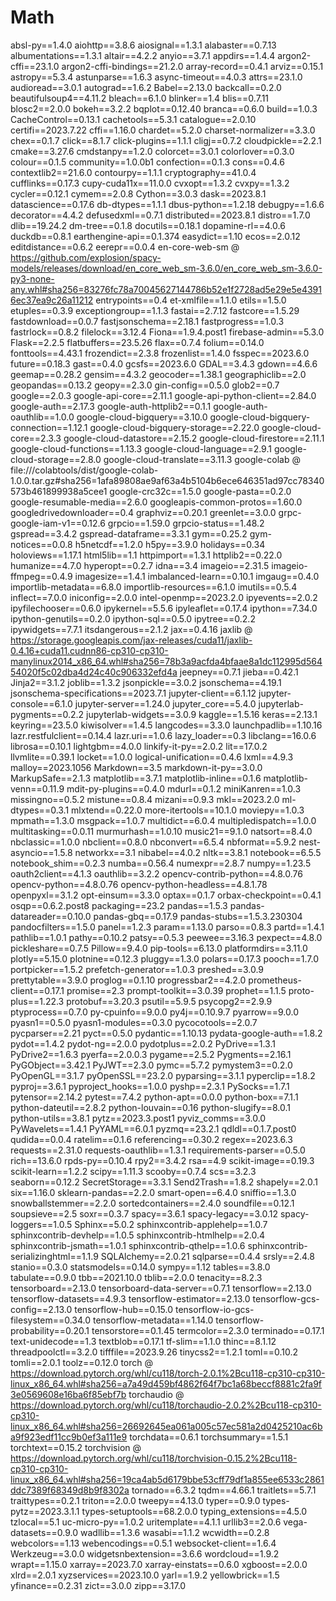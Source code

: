 # Math
absl-py==1.4.0
aiohttp==3.8.6
aiosignal==1.3.1
alabaster==0.7.13
albumentations==1.3.1
altair==4.2.2
anyio==3.7.1
appdirs==1.4.4
argon2-cffi==23.1.0
argon2-cffi-bindings==21.2.0
array-record==0.4.1
arviz==0.15.1
astropy==5.3.4
astunparse==1.6.3
async-timeout==4.0.3
attrs==23.1.0
audioread==3.0.1
autograd==1.6.2
Babel==2.13.0
backcall==0.2.0
beautifulsoup4==4.11.2
bleach==6.1.0
blinker==1.4
blis==0.7.11
blosc2==2.0.0
bokeh==3.2.2
bqplot==0.12.40
branca==0.6.0
build==1.0.3
CacheControl==0.13.1
cachetools==5.3.1
catalogue==2.0.10
certifi==2023.7.22
cffi==1.16.0
chardet==5.2.0
charset-normalizer==3.3.0
chex==0.1.7
click==8.1.7
click-plugins==1.1.1
cligj==0.7.2
cloudpickle==2.2.1
cmake==3.27.6
cmdstanpy==1.2.0
colorcet==3.0.1
colorlover==0.3.0
colour==0.1.5
community==1.0.0b1
confection==0.1.3
cons==0.4.6
contextlib2==21.6.0
contourpy==1.1.1
cryptography==41.0.4
cufflinks==0.17.3
cupy-cuda11x==11.0.0
cvxopt==1.3.2
cvxpy==1.3.2
cycler==0.12.1
cymem==2.0.8
Cython==3.0.3
dask==2023.8.1
datascience==0.17.6
db-dtypes==1.1.1
dbus-python==1.2.18
debugpy==1.6.6
decorator==4.4.2
defusedxml==0.7.1
distributed==2023.8.1
distro==1.7.0
dlib==19.24.2
dm-tree==0.1.8
docutils==0.18.1
dopamine-rl==4.0.6
duckdb==0.8.1
earthengine-api==0.1.374
easydict==1.10
ecos==2.0.12
editdistance==0.6.2
eerepr==0.0.4
en-core-web-sm @ https://github.com/explosion/spacy-models/releases/download/en_core_web_sm-3.6.0/en_core_web_sm-3.6.0-py3-none-any.whl#sha256=83276fc78a70045627144786b52e1f2728ad5e29e5e43916ec37ea9c26a11212
entrypoints==0.4
et-xmlfile==1.1.0
etils==1.5.0
etuples==0.3.9
exceptiongroup==1.1.3
fastai==2.7.12
fastcore==1.5.29
fastdownload==0.0.7
fastjsonschema==2.18.1
fastprogress==1.0.3
fastrlock==0.8.2
filelock==3.12.4
Fiona==1.9.4.post1
firebase-admin==5.3.0
Flask==2.2.5
flatbuffers==23.5.26
flax==0.7.4
folium==0.14.0
fonttools==4.43.1
frozendict==2.3.8
frozenlist==1.4.0
fsspec==2023.6.0
future==0.18.3
gast==0.4.0
gcsfs==2023.6.0
GDAL==3.4.3
gdown==4.6.6
geemap==0.28.2
gensim==4.3.2
geocoder==1.38.1
geographiclib==2.0
geopandas==0.13.2
geopy==2.3.0
gin-config==0.5.0
glob2==0.7
google==2.0.3
google-api-core==2.11.1
google-api-python-client==2.84.0
google-auth==2.17.3
google-auth-httplib2==0.1.1
google-auth-oauthlib==1.0.0
google-cloud-bigquery==3.10.0
google-cloud-bigquery-connection==1.12.1
google-cloud-bigquery-storage==2.22.0
google-cloud-core==2.3.3
google-cloud-datastore==2.15.2
google-cloud-firestore==2.11.1
google-cloud-functions==1.13.3
google-cloud-language==2.9.1
google-cloud-storage==2.8.0
google-cloud-translate==3.11.3
google-colab @ file:///colabtools/dist/google-colab-1.0.0.tar.gz#sha256=1afa89808ae9af63a4b5104b6ece646351ad97cc78340573b461899938a5cee1
google-crc32c==1.5.0
google-pasta==0.2.0
google-resumable-media==2.6.0
googleapis-common-protos==1.60.0
googledrivedownloader==0.4
graphviz==0.20.1
greenlet==3.0.0
grpc-google-iam-v1==0.12.6
grpcio==1.59.0
grpcio-status==1.48.2
gspread==3.4.2
gspread-dataframe==3.3.1
gym==0.25.2
gym-notices==0.0.8
h5netcdf==1.2.0
h5py==3.9.0
holidays==0.34
holoviews==1.17.1
html5lib==1.1
httpimport==1.3.1
httplib2==0.22.0
humanize==4.7.0
hyperopt==0.2.7
idna==3.4
imageio==2.31.5
imageio-ffmpeg==0.4.9
imagesize==1.4.1
imbalanced-learn==0.10.1
imgaug==0.4.0
importlib-metadata==6.8.0
importlib-resources==6.1.0
imutils==0.5.4
inflect==7.0.0
iniconfig==2.0.0
intel-openmp==2023.2.0
ipyevents==2.0.2
ipyfilechooser==0.6.0
ipykernel==5.5.6
ipyleaflet==0.17.4
ipython==7.34.0
ipython-genutils==0.2.0
ipython-sql==0.5.0
ipytree==0.2.2
ipywidgets==7.7.1
itsdangerous==2.1.2
jax==0.4.16
jaxlib @ https://storage.googleapis.com/jax-releases/cuda11/jaxlib-0.4.16+cuda11.cudnn86-cp310-cp310-manylinux2014_x86_64.whl#sha256=78b3a9acfda4bfaae8a1dc112995d56454020f5c02dba4d24c40c906332efd4a
jeepney==0.7.1
jieba==0.42.1
Jinja2==3.1.2
joblib==1.3.2
jsonpickle==3.0.2
jsonschema==4.19.1
jsonschema-specifications==2023.7.1
jupyter-client==6.1.12
jupyter-console==6.1.0
jupyter-server==1.24.0
jupyter_core==5.4.0
jupyterlab-pygments==0.2.2
jupyterlab-widgets==3.0.9
kaggle==1.5.16
keras==2.13.1
keyring==23.5.0
kiwisolver==1.4.5
langcodes==3.3.0
launchpadlib==1.10.16
lazr.restfulclient==0.14.4
lazr.uri==1.0.6
lazy_loader==0.3
libclang==16.0.6
librosa==0.10.1
lightgbm==4.0.0
linkify-it-py==2.0.2
lit==17.0.2
llvmlite==0.39.1
locket==1.0.0
logical-unification==0.4.6
lxml==4.9.3
malloy==2023.1056
Markdown==3.5
markdown-it-py==3.0.0
MarkupSafe==2.1.3
matplotlib==3.7.1
matplotlib-inline==0.1.6
matplotlib-venn==0.11.9
mdit-py-plugins==0.4.0
mdurl==0.1.2
miniKanren==1.0.3
missingno==0.5.2
mistune==0.8.4
mizani==0.9.3
mkl==2023.2.0
ml-dtypes==0.3.1
mlxtend==0.22.0
more-itertools==10.1.0
moviepy==1.0.3
mpmath==1.3.0
msgpack==1.0.7
multidict==6.0.4
multipledispatch==1.0.0
multitasking==0.0.11
murmurhash==1.0.10
music21==9.1.0
natsort==8.4.0
nbclassic==1.0.0
nbclient==0.8.0
nbconvert==6.5.4
nbformat==5.9.2
nest-asyncio==1.5.8
networkx==3.1
nibabel==4.0.2
nltk==3.8.1
notebook==6.5.5
notebook_shim==0.2.3
numba==0.56.4
numexpr==2.8.7
numpy==1.23.5
oauth2client==4.1.3
oauthlib==3.2.2
opencv-contrib-python==4.8.0.76
opencv-python==4.8.0.76
opencv-python-headless==4.8.1.78
openpyxl==3.1.2
opt-einsum==3.3.0
optax==0.1.7
orbax-checkpoint==0.4.1
osqp==0.6.2.post8
packaging==23.2
pandas==1.5.3
pandas-datareader==0.10.0
pandas-gbq==0.17.9
pandas-stubs==1.5.3.230304
pandocfilters==1.5.0
panel==1.2.3
param==1.13.0
parso==0.8.3
partd==1.4.1
pathlib==1.0.1
pathy==0.10.2
patsy==0.5.3
peewee==3.16.3
pexpect==4.8.0
pickleshare==0.7.5
Pillow==9.4.0
pip-tools==6.13.0
platformdirs==3.11.0
plotly==5.15.0
plotnine==0.12.3
pluggy==1.3.0
polars==0.17.3
pooch==1.7.0
portpicker==1.5.2
prefetch-generator==1.0.3
preshed==3.0.9
prettytable==3.9.0
proglog==0.1.10
progressbar2==4.2.0
prometheus-client==0.17.1
promise==2.3
prompt-toolkit==3.0.39
prophet==1.1.5
proto-plus==1.22.3
protobuf==3.20.3
psutil==5.9.5
psycopg2==2.9.9
ptyprocess==0.7.0
py-cpuinfo==9.0.0
py4j==0.10.9.7
pyarrow==9.0.0
pyasn1==0.5.0
pyasn1-modules==0.3.0
pycocotools==2.0.7
pycparser==2.21
pyct==0.5.0
pydantic==1.10.13
pydata-google-auth==1.8.2
pydot==1.4.2
pydot-ng==2.0.0
pydotplus==2.0.2
PyDrive==1.3.1
PyDrive2==1.6.3
pyerfa==2.0.0.3
pygame==2.5.2
Pygments==2.16.1
PyGObject==3.42.1
PyJWT==2.3.0
pymc==5.7.2
pymystem3==0.2.0
PyOpenGL==3.1.7
pyOpenSSL==23.2.0
pyparsing==3.1.1
pyperclip==1.8.2
pyproj==3.6.1
pyproject_hooks==1.0.0
pyshp==2.3.1
PySocks==1.7.1
pytensor==2.14.2
pytest==7.4.2
python-apt==0.0.0
python-box==7.1.1
python-dateutil==2.8.2
python-louvain==0.16
python-slugify==8.0.1
python-utils==3.8.1
pytz==2023.3.post1
pyviz_comms==3.0.0
PyWavelets==1.4.1
PyYAML==6.0.1
pyzmq==23.2.1
qdldl==0.1.7.post0
qudida==0.0.4
ratelim==0.1.6
referencing==0.30.2
regex==2023.6.3
requests==2.31.0
requests-oauthlib==1.3.1
requirements-parser==0.5.0
rich==13.6.0
rpds-py==0.10.4
rpy2==3.4.2
rsa==4.9
scikit-image==0.19.3
scikit-learn==1.2.2
scipy==1.11.3
scooby==0.7.4
scs==3.2.3
seaborn==0.12.2
SecretStorage==3.3.1
Send2Trash==1.8.2
shapely==2.0.1
six==1.16.0
sklearn-pandas==2.2.0
smart-open==6.4.0
sniffio==1.3.0
snowballstemmer==2.2.0
sortedcontainers==2.4.0
soundfile==0.12.1
soupsieve==2.5
soxr==0.3.7
spacy==3.6.1
spacy-legacy==3.0.12
spacy-loggers==1.0.5
Sphinx==5.0.2
sphinxcontrib-applehelp==1.0.7
sphinxcontrib-devhelp==1.0.5
sphinxcontrib-htmlhelp==2.0.4
sphinxcontrib-jsmath==1.0.1
sphinxcontrib-qthelp==1.0.6
sphinxcontrib-serializinghtml==1.1.9
SQLAlchemy==2.0.21
sqlparse==0.4.4
srsly==2.4.8
stanio==0.3.0
statsmodels==0.14.0
sympy==1.12
tables==3.8.0
tabulate==0.9.0
tbb==2021.10.0
tblib==2.0.0
tenacity==8.2.3
tensorboard==2.13.0
tensorboard-data-server==0.7.1
tensorflow==2.13.0
tensorflow-datasets==4.9.3
tensorflow-estimator==2.13.0
tensorflow-gcs-config==2.13.0
tensorflow-hub==0.15.0
tensorflow-io-gcs-filesystem==0.34.0
tensorflow-metadata==1.14.0
tensorflow-probability==0.20.1
tensorstore==0.1.45
termcolor==2.3.0
terminado==0.17.1
text-unidecode==1.3
textblob==0.17.1
tf-slim==1.1.0
thinc==8.1.12
threadpoolctl==3.2.0
tifffile==2023.9.26
tinycss2==1.2.1
toml==0.10.2
tomli==2.0.1
toolz==0.12.0
torch @ https://download.pytorch.org/whl/cu118/torch-2.0.1%2Bcu118-cp310-cp310-linux_x86_64.whl#sha256=a7a49d459bf4862f64f7bc1a68beccf8881c2fa9f3e0569608e16ba6f85ebf7b
torchaudio @ https://download.pytorch.org/whl/cu118/torchaudio-2.0.2%2Bcu118-cp310-cp310-linux_x86_64.whl#sha256=26692645ea061a005c57ec581a2d0425210ac6ba9f923edf11cc9b0ef3a111e9
torchdata==0.6.1
torchsummary==1.5.1
torchtext==0.15.2
torchvision @ https://download.pytorch.org/whl/cu118/torchvision-0.15.2%2Bcu118-cp310-cp310-linux_x86_64.whl#sha256=19ca4ab5d6179bbe53cff79df1a855ee6533c2861ddc7389f68349d8b9f8302a
tornado==6.3.2
tqdm==4.66.1
traitlets==5.7.1
traittypes==0.2.1
triton==2.0.0
tweepy==4.13.0
typer==0.9.0
types-pytz==2023.3.1.1
types-setuptools==68.2.0.0
typing_extensions==4.5.0
tzlocal==5.1
uc-micro-py==1.0.2
uritemplate==4.1.1
urllib3==2.0.6
vega-datasets==0.9.0
wadllib==1.3.6
wasabi==1.1.2
wcwidth==0.2.8
webcolors==1.13
webencodings==0.5.1
websocket-client==1.6.4
Werkzeug==3.0.0
widgetsnbextension==3.6.6
wordcloud==1.9.2
wrapt==1.15.0
xarray==2023.7.0
xarray-einstats==0.6.0
xgboost==2.0.0
xlrd==2.0.1
xyzservices==2023.10.0
yarl==1.9.2
yellowbrick==1.5
yfinance==0.2.31
zict==3.0.0
zipp==3.17.0
